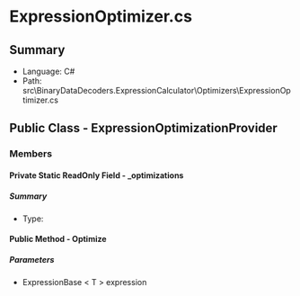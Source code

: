 ﻿# ExpressionOptimizer.cs

## Summary

* Language: C#
* Path: src\BinaryDataDecoders.ExpressionCalculator\Optimizers\ExpressionOptimizer.cs

## Public Class - ExpressionOptimizationProvider

### Members

#### Private Static ReadOnly Field - _optimizations

##### Summary

 * Type: 

#### Public Method - Optimize

#####  Parameters

 - ExpressionBase < T > expression 


